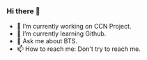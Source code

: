 ### Hi there 👋
- 🔭 I’m currently working on CCN Project.
- 🌱 I’m currently learning Github.
- 💬 Ask me about BTS.
- 📫 How to reach me: Don't try to reach me.
